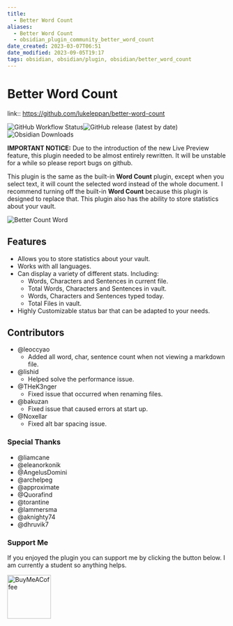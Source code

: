 ```yaml
---
title:
  - Better Word Count
aliases:
  - Better Word Count
  - obsidian_plugin_community_better_word_count
date_created: 2023-03-07T06:51
date_modified: 2023-09-05T19:17
tags: obsidian, obsidian/plugin, obsidian/better_word_count
---
```

# Better Word Count

link:: <https://github.com/lukeleppan/better-word-count>

![GitHub Workflow Status](https://img.shields.io/github/workflow/status/lukeleppan/better-word-count/Build%20Release?logo=github&style=for-the-badge)![GitHub release (latest by date)](https://img.shields.io/github/v/release/lukeleppan/better-word-count?style=for-the-badge)![Obsidian Downloads](https://img.shields.io/badge/dynamic/json?logo=obsidian&color=%23483699&label=downloads&query=%24%5B%22better-word-count%22%5D.downloads&url=https%3A%2F%2Fraw.githubusercontent.com%2Fobsidianmd%2Fobsidian-releases%2Fmaster%2Fcommunity-plugin-stats.json&style=for-the-badge)

**IMPORTANT NOTICE:** Due to the introduction of the new Live Preview feature, this plugin needed to be almost entirely rewritten. It will be unstable for a while so please report bugs on github.

This plugin is the same as the built-in **Word Count** plugin, except when you select text, it will count the selected word instead of the whole document. I recommend turning off the built-in **Word Count** because this plugin is designed to replace that. This plugin also has the ability to store statistics about your vault.

![Better Count Word](https://raw.githubusercontent.com/lukeleppan/better-word-count/master/assets/better-word-count.gif)

## Features

- Allows you to store statistics about your vault.
- Works with all languages.
- Can display a variety of different stats. Including:
  - Words, Characters and Sentences in current file.
  - Total Words, Characters and Sentences in vault.
  - Words, Characters and Sentences typed today.
  - Total Files in vault.
- Highly Customizable status bar that can be adapted to your needs.

## Contributors

- @leoccyao
  - Added all word, char, sentence count when not viewing a markdown file.
- @lishid
  - Helped solve the performance issue.
- @THeK3nger
  - Fixed issue that occurred when renaming files.
- @bakuzan
  - Fixed issue that caused errors at start up.
- @Noxellar
  - Fixed alt bar spacing issue.

### Special Thanks

- @liamcane
- @eleanorkonik
- @AngelusDomini
- @archelpeg
- @approximate
- @Quorafind
- @torantine
- @lammersma
- @aknighty74
- @dhruvik7

### Support Me

If you enjoyed the plugin you can support me by clicking the button below. I am currently a student so anything helps.

[<img src="https://cdn.buymeacoffee.com/buttons/v2/default-violet.png" alt="BuyMeACoffee" width="100">](https://www.buymeacoffee.com/lukeleppan)
